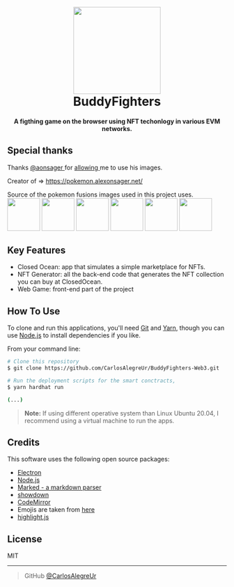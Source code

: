 
<h1 align="center">
  <br>
  <a><img src="https://image.shutterstock.com/image-photo/pattaya-thailand-2-sep-2016-600w-477402835.jpg" width="200"></a>
  <br>
  BuddyFighters
  <br>
</h1>

<h4 align="center">A figthing game on the browser using NFT techonlogy in various EVM networks.</h4>

## Special thanks

Thanks <a href="https://twitter.com/aonsager" target="_blank"> @aonsager </a> for  <a href="https://twitter.com/charlescheerfu1/status/1546925876494929927" target="_blank"> allowing </a> me to use his images.

Creator of => <a href="https://pokemon.alexonsager.net/" target="_blank"> https://pokemon.alexonsager.net/ </a>  

Source of the pokemon fusions images used in this project uses.
  <br>
  <a><img src="https://images.alexonsager.net/pokemon/fused/34/34.103.png" width="75"></a>
  <img src="https://images.alexonsager.net/pokemon/fused/25/25.77.png" width="75"></a>
  <img src="https://images.alexonsager.net/pokemon/fused/78/78.132.png" width="75"></a>
  <img src="https://images.alexonsager.net/pokemon/fused/43/43.34.png" width="75"></a>
  <img src="https://images.alexonsager.net/pokemon/fused/150/150.22.png" width="75"></a>
  <img src="https://images.alexonsager.net/pokemon/fused/84/84.73.png" width="75"></a>




## Key Features

* Closed Ocean: app that simulates a simple marketplace for NFTs.
* NFT Generator: all the back-end code that generates the NFT collection you can buy at ClosedOcean.
* Web Game: front-end part of the project

## How To Use

To clone and run this applications, you'll need [Git](https://git-scm.com) and [Yarn](https://github.com/yarnpkg/berry), though you can use [Node.js](https://nodejs.org/en/download/) to install dependencies if you like. 

From your command line:

```bash
# Clone this repository
$ git clone https://github.com/CarlosAlegreUr/BuddyFighters-Web3.git

# Run the deployment scripts for the smart conctracts,
$ yarn hardhat run

(...)

```
> **Note:**
>  If using different operative system than Linux Ubuntu 20.04, I recommend using a virtual machine to run the apps.

## Credits

This software uses the following open source packages:

- [Electron](http://electron.atom.io/)
- [Node.js](https://nodejs.org/)
- [Marked - a markdown parser](https://github.com/chjj/marked)
- [showdown](http://showdownjs.github.io/showdown/)
- [CodeMirror](http://codemirror.net/)
- Emojis are taken from [here](https://github.com/arvida/emoji-cheat-sheet.com)
- [highlight.js](https://highlightjs.org/)

## License

MIT

---

> GitHub [@CarlosAlegreUr](https://github.com/CarlosAlegreUr)


